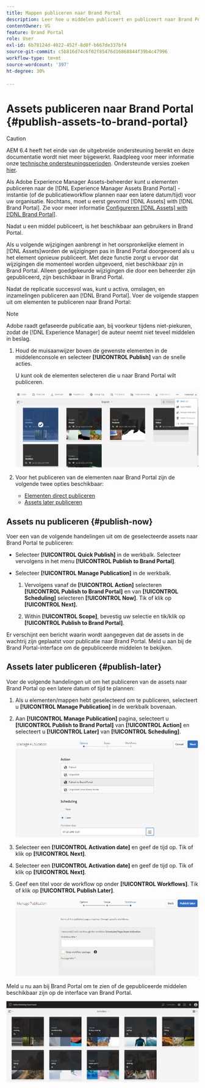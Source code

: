 ```yaml
---
title: Mappen publiceren naar Brand Portal
description: Leer hoe u middelen publiceert en publiceert naar Brand Portal.
contentOwner: VG
feature: Brand Portal
role: User
exl-id: 6b78124d-4022-452f-8d0f-b667de337bf4
source-git-commit: c5b816d74c6f02f85476d16868844f39b4c47996
workflow-type: tm+mt
source-wordcount: '397'
ht-degree: 30%

---
```


# Assets publiceren naar Brand Portal {#publish-assets-to-brand-portal}

>[!CAUTION]
>
>AEM 6.4 heeft het einde van de uitgebreide ondersteuning bereikt en deze documentatie wordt niet meer bijgewerkt. Raadpleeg voor meer informatie onze [technische ondersteuningsperioden](https://helpx.adobe.com/support/programs/eol-matrix.html). Ondersteunde versies zoeken [hier](https://experienceleague.adobe.com/docs/).

Als Adobe Experience Manager Assets-beheerder kunt u elementen publiceren naar de [!DNL Experience Manager Assets Brand Portal] -instantie (of de publicatieworkflow plannen naar een latere datum/tijd) voor uw organisatie. Nochtans, moet u eerst gevormd [!DNL Assets] with [!DNL Brand Portal]. Zie voor meer informatie [Configureren [!DNL Assets] with [!DNL Brand Portal]](configure-aem-assets-with-brand-portal.md).

Nadat u een middel publiceert, is het beschikbaar aan gebruikers in Brand Portal.

Als u volgende wijzigingen aanbrengt in het oorspronkelijke element in [!DNL Assets]worden de wijzigingen pas in Brand Portal doorgevoerd als u het element opnieuw publiceert. Met deze functie zorgt u ervoor dat wijzigingen die momenteel worden uitgevoerd, niet beschikbaar zijn in Brand Portal. Alleen goedgekeurde wijzigingen die door een beheerder zijn gepubliceerd, zijn beschikbaar in Brand Portal.

Nadat de replicatie succesvol was, kunt u activa, omslagen, en inzamelingen publiceren aan [!DNL Brand Portal]. Voer de volgende stappen uit om elementen te publiceren naar Brand Portal:

>[!NOTE]
>
>Adobe raadt gefaseerde publicatie aan, bij voorkeur tijdens niet-piekuren, zodat de [!DNL Experience Manager] de auteur neemt niet teveel middelen in beslag.

1. Houd de muisaanwijzer boven de gewenste elementen in de middelenconsole en selecteer **[!UICONTROL Publish]** van de snelle acties.

   U kunt ook de elementen selecteren die u naar Brand Portal wilt publiceren.

   ![publish2bp-2](assets/publish2bp-2.png)

2. Voor het publiceren van de elementen naar Brand Portal zijn de volgende twee opties beschikbaar:
   * [Elementen direct publiceren](#publish-now)
   * [Assets later publiceren](#publish-later)

## Assets nu publiceren {#publish-now}

Voer een van de volgende handelingen uit om de geselecteerde assets naar Brand Portal te publiceren:

* Selecteer **[!UICONTROL Quick Publish]** in de werkbalk. Selecteer vervolgens in het menu **[!UICONTROL Publish to Brand Portal]**.

* Selecteer **[!UICONTROL Manage Publication]** in de werkbalk.

   1. Vervolgens vanaf de **[!UICONTROL Action]** selecteren **[!UICONTROL Publish to Brand Portal]** en van **[!UICONTROL Scheduling]** selecteren **[!UICONTROL Now]**. Tik of klik op **[!UICONTROL Next].**

   2. Within **[!UICONTROL Scope]**, bevestig uw selectie en tik/klik op **[!UICONTROL Publish to Brand Portal]**.

Er verschijnt een bericht waarin wordt aangegeven dat de assets in de wachtrij zijn geplaatst voor publicatie naar Brand Portal. Meld u aan bij de Brand Portal-interface om de gepubliceerde middelen te bekijken.

## Assets later publiceren {#publish-later}

Voer de volgende handelingen uit om het publiceren van de assets naar Brand Portal op een latere datum of tijd te plannen:

1. Als u elementen/mappen hebt geselecteerd om te publiceren, selecteert u **[!UICONTROL Manage Publication]** in de werkbalk bovenaan.
2. Aan **[!UICONTROL Manage Publication]** pagina, selecteert u **[!UICONTROL Publish to Brand Portal]** van **[!UICONTROL Action]** en selecteert u **[!UICONTROL Later]** van **[!UICONTROL Scheduling]**.

   ![publishlaterbp-1](assets/publishlaterbp-1.png)

3. Selecteer een **[!UICONTROL Activation date]** en geef de tijd op. Tik of klik op **[!UICONTROL Next]**.
4. Selecteer een **[!UICONTROL Activation date]** en geef de tijd op. Tik of klik op **[!UICONTROL Next]**.
5. Geef een titel voor de workflow op onder **[!UICONTROL Workflows]**. Tik of klik op **[!UICONTROL Publish Later]**.

   ![publishworkflow](assets/publishworkflow.png)

Meld u nu aan bij Brand Portal om te zien of de gepubliceerde middelen beschikbaar zijn op de interface van Brand Portal.

![bp_631_landing_page](assets/bp_landing_page.png)
